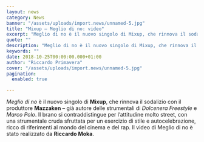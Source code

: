 ```yaml
---
layout: news
category: News
banner: "/assets/uploads/import.news/unnamed-5.jpg"
title: "Mixup – Meglio di no: video"
excerpt: "Meglio di no è il nuovo singolo di Mixup, che rinnova il sodalizio con il produttore Mazzaken – già autore delle strumentali di Dolcenera Freestyle e Marco Polo. Il brano si contraddistingue per l’attitudine molto street, con una strumentale cruda sfruttata per un esercizio di stile e autocelebrazione, ricco di riferimenti al mondo del cinema [&hellip"
quote: ""
description: "Meglio di no è il nuovo singolo di Mixup, che rinnova il sodalizio con il produttore Mazzaken – già autore delle strumentali di Dolcenera Freestyle e Marco Polo. Il brano si contraddistingue per l’attitudine molto street, con una strumentale cruda sfruttata per un esercizio di stile e autocelebrazione, ricco di riferimenti al mondo del cinema [&hellip"
keywords: ""
date: 2018-10-25T00:00:00.000+01:00
author: "Riccardo Primavera"
cover: "/assets/uploads/import.news/unnamed-5.jpg"
pagination:
  enabled: true

---
```


_Meglio di no_ è il nuovo singolo di **Mixup**, che rinnova il sodalizio con il produttore **Mazzaken** – già autore delle strumentali di _Dolcenera_ _Freestyle_ e _Marco Polo_. Il brano si contraddistingue per l’attitudine molto street, con una strumentale cruda sfruttata per un esercizio di stile e autocelebrazione, ricco di riferimenti al mondo del cinema e del rap. Il video di Meglio di no è stato realizzato da **Riccardo Moka**.